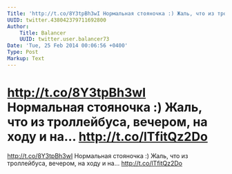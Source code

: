 ```yaml
---
Title: 'http://t.co/8Y3tpBh3wI Нормальная стояночка :) Жаль, что из троллейбуса, вечером, на ходу и на… http://t.co/lTfitQz2Do'
UUID: twitter.438042379711692800
Author:
    Title: Balancer
    UUID: twitter.user.balancer73
Date: 'Tue, 25 Feb 2014 00:06:56 +0400'
Type: Post
Markup: Text
---
```


# http://t.co/8Y3tpBh3wI Нормальная стояночка :) Жаль, что из троллейбуса, вечером, на ходу и на… http://t.co/lTfitQz2Do

http://t.co/8Y3tpBh3wI
Нормальная стояночка :) Жаль, что из троллейбуса, вечером,
на ходу и на… http://t.co/lTfitQz2Do